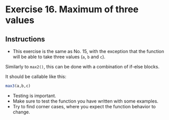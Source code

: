 # Exercise 16. Maximum of three values

## Instructions
- This exercise is the same as No. 15, with the exception that the function will be able to take three values (`a`, `b` and `c`).

Similarly to `max2()`, this can be done with a combination of if-else blocks.

It should be callable like this:
```R
max3(a,b,c)

```

- Testing is important.
- Make sure to test the function you have written with some examples. 
- Try to find corner cases, where you expect the function behavior to change. 
